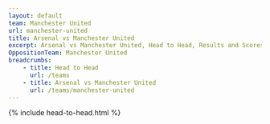 ```yaml
---
layout: default
team: Manchester United
url: manchester-united
title: Arsenal vs Manchester United
excerpt: Arsenal vs Manchester United, Head to Head, Results and Scores on History of Arsenal Football Club
OppositionTeam: Manchester United
breadcrumbs:
    - title: Head to Head
      url: /teams
    - title: Arsenal vs Manchester United
      url: /teams/manchester-united
---
```


{% include head-to-head.html %}